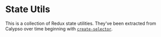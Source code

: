 # State Utils

This is a collection of Redux state utilities. They've been extracted from Calypso over time beginning with [`create-selector`](./src/create-selector).
